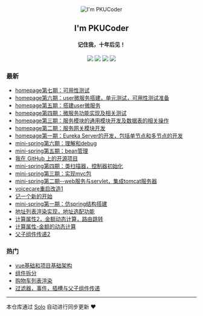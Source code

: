 <p align="center"><img alt="I'm PKUCoder" src="https://static.b3log.org/images/brand/solo-32.png"></p><h2 align="center">
I'm PKUCoder
</h2>

<h4 align="center">记住我，十年后见！</h4>
<p align="center"><a title="I'm PKUCoder" target="_blank" href="https://github.com/ChenforCode/solo-blog"><img src="https://img.shields.io/github/last-commit/ChenforCode/solo-blog.svg?style=flat-square&color=FF9900"></a>
<a title="GitHub repo size in bytes" target="_blank" href="https://github.com/ChenforCode/solo-blog"><img src="https://img.shields.io/github/repo-size/ChenforCode/solo-blog.svg?style=flat-square"></a>
<a title="Solo Version" target="_blank" href="https://github.com/b3log/solo/releases"><img src="https://img.shields.io/badge/solo-3.6.5-f1e05a.svg?style=flat-square&color=blueviolet"></a>
<a title="Hits" target="_blank" href="https://github.com/b3log/hits"><img src="https://hits.b3log.org/ChenforCode/solo-blog.svg"></a></p>

### 最新

* [homepage第七期：可用性测试](http://www.chenforcode.cn/articles/2019/11/14/1573738529935.html)
* [homepage第六期：user微服务搭建，单元测试，可用性测试准备](http://www.chenforcode.cn/articles/2019/11/13/1573638906090.html)
* [homepage第五期：搭建user微服务](http://www.chenforcode.cn/articles/2019/11/12/1573546132145.html)
* [homepage第四期：微服务功能实现及相关测试](http://www.chenforcode.cn/articles/2019/11/11/1573477681356.html)
* [homepage第三期：服务模块的通用模块开发及数据表的相关操作](http://www.chenforcode.cn/articles/2019/11/11/1573461505738.html)
* [homepage第二期：服务网关模块开发](http://www.chenforcode.cn/articles/2019/11/10/1573382601329.html)
* [homepage第一期：Eureka Server的开发，包括单节点和多节点的开发](http://www.chenforcode.cn/articles/2019/11/10/1573377266331.html)
* [mini-spring第六期：理解和debug](http://www.chenforcode.cn/articles/2019/11/08/1573168779164.html)
* [mini-spring第五期：bean管理](http://www.chenforcode.cn/articles/2019/11/08/1573143927961.html)
* [我在 GitHub 上的开源项目](http://www.chenforcode.cn/my-github-repos)
* [mini-spring第四期：类扫描器，控制器初始化](http://www.chenforcode.cn/articles/2019/11/05/1572884925888.html)
* [mini-spring第三期：实现mvc包](http://www.chenforcode.cn/articles/2019/11/04/1572882363994.html)
* [mini-spring第二期--web服务与servlet，集成tomcat服务器](http://www.chenforcode.cn/articles/2019/11/04/1572880564685.html)
* [voicecare重启改造1](http://www.chenforcode.cn/articles/2019/11/03/1572773933138.html)
* [记一个新的开始](http://www.chenforcode.cn/articles/2019/10/31/1572517891466.html)
* [mini-spring第一期：仿spring结构搭建](http://www.chenforcode.cn/articles/2019/10/30/1572431516565.html)
* [地址列表渲染实现，地址选配功能](http://www.chenforcode.cn/articles/2019/10/28/1572273859120.html)
* [计算属性2，金额动态计算，路由跳转](http://www.chenforcode.cn/articles/2019/10/28/1572229031253.html)
* [计算属性-金额的动态计算](http://www.chenforcode.cn/articles/2019/10/27/1572190241349.html)
* [父子组件传递2](http://www.chenforcode.cn/articles/2019/10/26/1572096302288.html)

### 热门

* [vue基础和项目基础架构](http://www.chenforcode.cn/articles/2019/10/24/1571917762708.html)
* [组件拆分](http://www.chenforcode.cn/articles/2019/10/25/1571981151377.html)
* [购物车列表渲染](http://www.chenforcode.cn/articles/2019/10/25/1572013318403.html)
* [过滤器，事件，插槽与父子组件传递](http://www.chenforcode.cn/articles/2019/10/26/1572070300619.html)



---

本仓库通过 [Solo](https://github.com/b3log/solo) 自动进行同步更新 ❤️ 